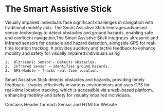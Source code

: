 # The Smart Assistive Stick

Visually impaired individuals face significant challenges in navigation with traditional mobility aids. The Smart Assistive Stick leverages advanced sensor technology to detect obstacles and ground hazards, enabling safe and confident navigation,The Smart Assistive Stick integrates ultrasonic and infrared sensors for obstacle and hazard detection, alongside GPS for real-time location tracking. It provides auditory and tactile feedback to enhance mobility and safety for visually impaired individuals using

	1.	Ultrasonic Sensor – Detects obstacles.
	2.	Infrared Sensor – Identifies ground hazards.
	3.	GPS Module – Tracks real-time location.
 
Smart Assistive Stick detects obstacles and hazards, providing timely feedback. It works effectively in various environments and uses GPS for real-time location tracking, which is accessible via a web-based platform, enhancing mobility and safety for visually impaired individuals.

Contains Header for each Sensor 
and HTMl for Website
